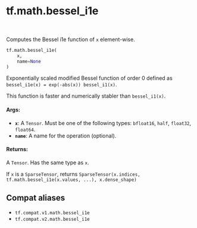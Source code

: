 <div itemscope itemtype="http://developers.google.com/ReferenceObject">
<meta itemprop="name" content="tf.math.bessel_i1e" />
<meta itemprop="path" content="Stable" />
</div>

# tf.math.bessel_i1e

<!-- Insert buttons and diff -->

<table class="tfo-notebook-buttons tfo-api" align="left">
</table>



Computes the Bessel i1e function of `x` element-wise.

``` python
tf.math.bessel_i1e(
    x,
    name=None
)
```



<!-- Placeholder for "Used in" -->

Exponentially scaled modified Bessel function of order 0 defined as
`bessel_i1e(x) = exp(-abs(x)) bessel_i1(x)`.

This function is faster and numerically stabler than `bessel_i1(x)`.

#### Args:


* <b>`x`</b>: A `Tensor`. Must be one of the following types: `bfloat16`, `half`, `float32`, `float64`.
* <b>`name`</b>: A name for the operation (optional).


#### Returns:

A `Tensor`. Has the same type as `x`.

If `x` is a `SparseTensor`, returns
`SparseTensor(x.indices, tf.math.bessel_i1e(x.values, ...), x.dense_shape)`


## Compat aliases

* `tf.compat.v1.math.bessel_i1e`
* `tf.compat.v2.math.bessel_i1e`

